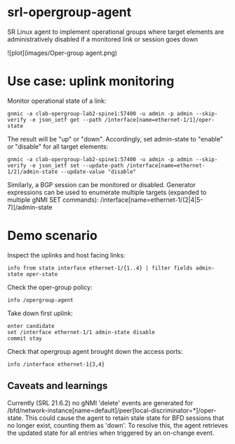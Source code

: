 # srl-opergroup-agent
SR Linux agent to implement operational groups where target elements are administratively disabled if a monitored link or session goes down

![plot](images/Oper-group agent.png)

# Use case: uplink monitoring

Monitor operational state of a link:
```
gnmic -a clab-opergroup-lab2-spine1:57400 -u admin -p admin --skip-verify -e json_ietf get --path /interface[name=ethernet-1/1]/oper-state
```
The result will be "up" or "down". Accordingly, set admin-state to "enable" or "disable" for all target elements:
```
gnmic -a clab-opergroup-lab2-spine1:57400 -u admin -p admin --skip-verify -e json_ietf set --update-path /interface[name=ethernet-1/2]/admin-state --update-value "disable"
```

Similarly, a BGP session can be monitored or disabled. Generator expressions can be used to enumerate multiple targets (expanded to multiple gNMI SET commands):
/interface[name=ethernet-1/(2|4|5-7)]/admin-state

# Demo scenario

Inspect the uplinks and host facing links:
```
info from state interface ethernet-1/{1..4} | filter fields admin-state oper-state
```

Check the oper-group policy:
```
info /opergroup-agent
```

Take down first uplink:
```
enter candidate
set /interface ethernet-1/1 admin-state disable
commit stay
```

Check that opergroup agent brought down the access ports:
```
info /interface ethernet-1{3,4}
```

## Caveats and learnings
Currently (SRL 21.6.2) no gNMI 'delete' events are generated for /bfd/network-instance[name=default]/peer[local-discriminator=*]/oper-state.
This could cause the agent to retain stale state for BFD sessions that no longer exist, counting them as 'down'.
To resolve this, the agent retrieves the updated state for all entries when triggered by an on-change event.
